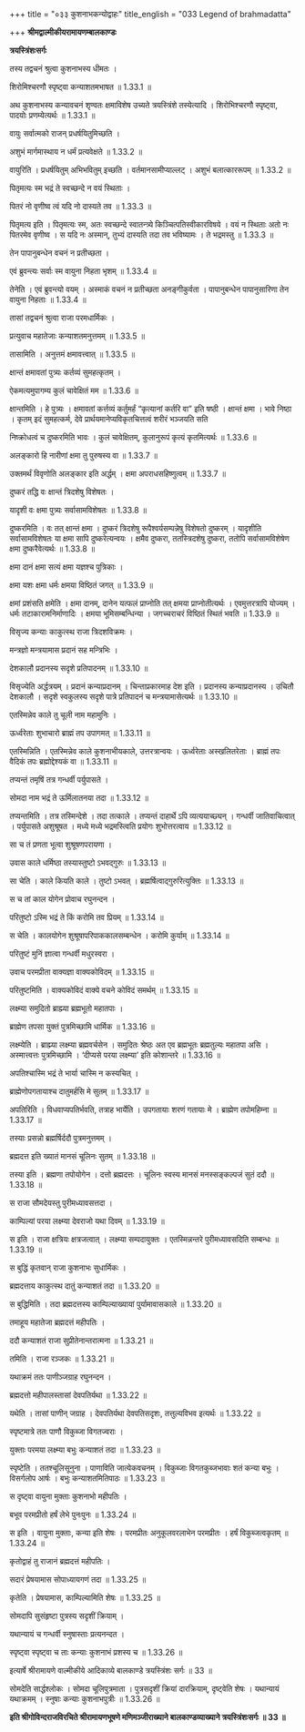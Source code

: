 +++
title = "०३३ कुशनाभकन्योद्वाहः"
title_english = "033 Legend of brahmadatta"

+++
**श्रीमद्वाल्मीकीयरामायणम्बालकाण्डः**

**त्रयस्त्रिंशःसर्गः**

तस्य तद्वचनं श्रुत्वा कुशनाभस्य धीमतः ।

शिरोमिश्चरणौ स्पृष्ट्वा कन्याशतमभाषत ॥ 1.33.1 ॥

अथ कुशनाभस्य कन्यावचनं शृण्वतः क्षमाविशेष उच्यते त्रयस्त्रिंशे तस्येत्यादि । शिरोभिश्चरणौ स्पृष्ट्वा, पादयोः प्रणम्येत्यर्थः ॥ 1.33.1 ॥

वायुः सर्वात्मको राजन् प्रधर्षयितुमिच्छति ।

अशुभं मार्गमास्थाय न धर्मं प्रत्यवेक्षते ॥ 1.33.2 ॥

वायुरिति । प्रधर्षयितुम् अभिभवितुम् इच्छति । वर्तमानसामीप्याल्लट् । अशुभं बलात्काररूपम् ॥ 1.33.2 ॥

पितृमत्यः स्म भद्रं ते स्वच्छन्दे न वयं स्थिताः ।

पितरं नो वृणीष्व त्वं यदि नो दास्यते तव ॥ 1.33.3 ॥

पितृमत्य इति । पितृमत्यः स्म, अतः स्वच्छन्दे स्वातन्त्र्ये किञ्चित्पतिस्वीकारविषये । वयं न स्थिताः अतो नः पितरमेव वृणीष्व । स यदि नः अस्मान्, तुभ्यं दास्यति तदा तव भविष्यामः । ते भद्रमस्तु ॥ 1.33.3 ॥

तेन पापानुबन्धेन वचनं न प्रतीच्छता ।

एवं ब्रुवन्त्यः सर्वाः स्म वायुना निहता भृशम् ॥ 1.33.4 ॥

तेनेति । एवं ब्रुवन्त्यो वयम् । अस्माकं वचनं न प्रतीच्छता अनङ्गीकुर्वता । पापानुबन्धेन पापानुसारिणा तेन वायुना निहताः ॥ 1.33.4 ॥

तासां तद्वचनं श्रुत्वा राजा परमधार्मिकः ।

प्रत्युवाच महातेजाः कन्याशतमनुत्तमम् ॥ 1.33.5 ॥

तासामिति । अनुत्तमं क्षमावत्त्वात् ॥ 1.33.5 ॥

क्षान्तं क्षमावतां पुत्र्यः कर्तव्यं सुमहत्कृतम् ।

ऐकमत्यमुपागम्य कुलं चावेक्षितं मम ॥ 1.33.6 ॥

क्षान्तमिति । हे पुत्र्यः । क्षमावतां कर्त्तव्यं कर्तुमर्हं “कृत्यानां कर्तरि वा” इति षष्ठी । क्षान्तं क्षमा । भावे निष्ठा । कृतम् इदं सुमहत्कर्म, देवे प्रार्थयमानेप्यविकृतचित्तत्वं शरीरं भञ्जयति सति

निष्क्रोधत्वं च दुष्करमिति भावः । कुलं चावेक्षितम्, कुलानुरूपं कृत्यं कृतमित्यर्थः ॥ 1.33.6 ॥

अलङ्कारो हि नारीणां क्षमा तु पुरुषस्य वा ॥ 1.33.7 ॥

उक्तमर्थं विवृणोति अलङ्कार इति अर्द्धम् । क्षमा अपराधसहिष्णुत्वम् ॥ 1.33.7 ॥

दुष्करं तद्धि वः क्षान्तं त्रिदशेषु विशेषतः ।

यादृशी वः क्षमा पुत्र्यः सर्वासामविशेषतः ॥ 1.33.8 ॥

दुष्करमिति । वः तत् क्षान्तं क्षमा । दुष्करं त्रिदशेषु रूपैश्वर्यसम्पन्नेषु विशेषतो दुष्करम् । यादृशीति सर्वासामविशेषतः या क्षमा सापि दुष्करेत्यन्वयः । क्षमैव दुष्करा, ततस्त्रिदशेषु दुष्करा, ततोपि सर्वासामविशेषेण क्षमा दुष्करैवेत्यर्थः ॥ 1.33.8 ॥

क्षमा दानं क्षमा सत्यं क्षमा यज्ञश्च पुत्रिकाः ।

क्षमा यशः क्षमा धर्मः क्षमया विष्ठितं जगत् ॥ 1.33.9 ॥

क्षमां प्रशंसति क्षमेति । क्षमा दानम्, दानेन यत्फलं प्राप्नोति तत् क्षमया प्राप्नोतीत्यर्थः । एवमुत्तरत्रापि योज्यम् । धर्मः तटाकारामनिर्माणादिः । क्षमया भूमिसम्बन्धिन्या । जगच्चराचरं विष्ठितं स्थितं भवति ॥ 1.33.9 ॥

विसृज्य कन्याः काकुत्स्थ राजा त्रिदशविक्रमः ।

मन्त्रज्ञो मन्त्रयामास प्रदानं सह मन्त्रिभिः ।

देशकालौ प्रदानस्य सदृशे प्रतिपादनम् ॥ 1.33.10 ॥

विसृज्येति अर्द्धत्रयम् । प्रदानं कन्याप्रदानम् । चिन्ताप्रकारमाह देश इति । प्रदानस्य कन्याप्रदानस्य । उचितौ देशकालौ । सदृशे स्वकुलस्य सदृशे पात्रे प्रतिपादनं च मन्त्रयामासेत्यर्थः ॥ 1.33.10 ॥

एतस्मिन्नेव काले तु चूली नाम महामुनिः ।

ऊर्ध्वरेताः शुभाचारो ब्राह्मं तप उपागमत् ॥ 1.33.11 ॥

एतस्मिन्निति । एतस्मिन्नेव काले कुशनाभीयकाले, उत्तरत्रान्वयः । ऊर्ध्वरेताः अस्खलितरेताः । ब्राह्मं तपः वैदिकं तपः ब्रह्मोद्देश्यकं वा ॥ 1.33.11 ॥

तप्यन्तं तमृषिं तत्र गन्धर्वी पर्युपासते ।

सोमदा नाम भद्रं ते ऊर्मिलातनया तदा ॥ 1.33.12 ॥

तप्यन्तमिति । तत्र तस्मिन्देशे । तदा तत्काले । तप्यन्तं दाहार्थे ऽपि व्यत्ययाच्छ्यन् । गन्धर्वी जातिवाचित्वात् । पर्युपासते अशुश्रूषत । मध्ये मध्ये भद्रमस्त्विति प्रयोगः शुभोत्तरत्वाय ॥ 1.33.12 ॥

सा च तं प्रणता भूत्वा शुश्रूषणपरायणा ।

उवास काले धर्मिष्ठा तस्यास्तुष्टो ऽभवद्गुरुः ॥ 1.33.13 ॥

सा चेति । काले कियति काले । तुष्टो ऽभवत् । ब्रह्मर्षित्वाद्गुरुरित्युक्तिः ॥ 1.33.13 ॥

स च तां काल योगेन प्रोवाच रघुनन्दन ।

परितुष्टो ऽस्मि भद्रं ते किं करोमि तव प्रियम् ॥ 1.33.14 ॥

स चेति । कालयोगेन शुश्रूषापरिपाककालसम्बन्धेन । करोमि कुर्याम् ॥ 1.33.14 ॥

परितुष्टं मुनिं ज्ञात्वा गन्धर्वी मधुरस्वरा ।

उवाच परमप्रीता वाक्यज्ञा वाक्यकोविदम् ॥ 1.33.15 ॥

परितुष्टमिति । वाक्यकोविदं वाक्ये वचने कोविदं समर्थम् ॥ 1.33.15 ॥

लक्ष्म्या समुदितो ब्राह्म्या ब्रह्मभूतो महातपाः ।

ब्राह्मेण तपसा युक्तं पुत्रमिच्छामि धार्मिक ॥ 1.33.16 ॥

लक्ष्म्येति । ब्राह्म्या लक्ष्म्या ब्रह्मवर्चसेन । समुदितः श्रेष्ठः अत एव ब्रह्मभूतः ब्रह्मतुल्यः महातपा असि । अस्मात्त्वत्तः पुत्रमिच्छामि । ‘दीप्यसे परया लक्ष्म्या’ इति कोशान्तरे ॥ 1.33.16 ॥

अपतिश्चास्मि भद्रं ते भार्या चास्मि न कस्यचित् ।

ब्राह्मेणोपगतायाश्च दातुमर्हसि मे सुतम् ॥ 1.33.17 ॥

अपतिरिति । विधवाप्यपतिर्भवति, तत्राह भार्येति । उपगतायाः शरणं गतायाः मे । ब्राह्मेण तपोमहिम्ना ॥ 1.33.17 ॥

तस्याः प्रसन्नो ब्रह्मर्षिर्ददौ पुत्रमनुत्तमम् ।

ब्रह्मदत्त इति ख्यातं मानसं चूलिनः सुतम् ॥ 1.33.18 ॥

तस्या इति । ब्रह्मणा तपोयोगेन । दत्तो ब्रह्मदत्तः । चूलिनः स्वस्य मानसं मनस्सङ्कल्पजं सुतं ददौ ॥ 1.33.18 ॥

स राजा सौमदेयस्तु पुरीमध्यावसत्तदा ।

काम्पिल्यां परया लक्ष्म्या देवराजो यथा दिवम् ॥ 1.33.19 ॥

स इति । राजा क्षत्रियः क्षत्रजत्वात् । लक्ष्म्या सम्पदायुक्तः । एतस्मिन्नन्तरे पुरीमध्यावसदिति सम्बन्धः ॥ 1.33.19 ॥

स बुद्धिं कृतवान् राजा कुशनाभः सुधार्मिकः ।

ब्रह्मदत्ताय काकुत्स्थ दातुं कन्याशतं तदा ॥ 1.33.20 ॥

स बुद्धिमिति । तदा ब्रह्मदत्तस्य काम्पिल्याख्यायां पुर्यामावासकाले ॥ 1.33.20 ॥

तमाहूय महातेजा ब्रह्मदत्तं महीपतिः ।

ददौ कन्याशतं राजा सुप्रीतेनान्तरात्मना ॥ 1.33.21 ॥

तमिति । राजा रञ्जकः ॥ 1.33.21 ॥

यथाक्रमं ततः पाणीञ्जग्राह रघुनन्दन ।

ब्रह्मदत्तो महीपालस्तासां देवपतिर्यथा ॥ 1.33.22 ॥

यथेति । तासां पाणीन् जग्राह । देवपतिर्यथा देवपतिसदृशः, तत्तुल्यविभव इत्यर्थः ॥ 1.33.22 ॥

स्पृष्टमात्रे ततः पाणौ विकुब्जा विगतज्वराः ।

युक्ताः परमया लक्ष्म्या बभुः कन्याशतं तदा ॥ 1.33.23 ॥

स्पृष्टेति । ततश्चूलिसूनुना । पाणाविति जात्येकवचनम् । विकुब्जाः विगतकुब्जभावाः शतं कन्या बभुः । विसर्गलोप आर्षः । बभुः कन्याशतमितिपाठः ॥ 1.33.23 ॥

स दृष्ट्वा वायुना मुक्ताः कुशनाभो महीपतिः ।

बभूव परमप्रीतो हर्षं लेभे पुनःपुनः ॥ 1.33.24 ॥

स इति । वायुना मुक्ताः, कन्या इति शेषः । परमप्रीतः अनुकूलवरलाभेन परमप्रीतः । हर्षं विकुब्जत्वकृतम् ॥ 1.33.24 ॥

कृतोद्वाहं तु राजानं ब्रह्मदत्तं महीपतिः ।

सदारं प्रेषयामास सोपाध्यायगणं तदा ॥ 1.33.25 ॥

कृतेति । प्रेषयामास, काम्पिल्यामिति शेषः ॥ 1.33.25 ॥

सोमदापि सुसंहृष्टा पुत्रस्य सदृशीं क्रियाम् ।

यथान्यायं च गन्धर्वी स्नुषास्ताः प्रत्यनन्दत ।

स्पृष्ट्वा स्पृष्ट्वा च ताः कन्याः कुशनाभं प्रशस्य च ॥ 1.33.26 ॥

इत्यार्षे श्रीरामायणे वाल्मीकीये आदिकाव्ये बालकाण्डे त्रयस्त्रिंशः सर्गः ॥ 33 ॥

सोमदेति सार्द्धश्लोकः । सोमदा चूलिपुत्रमाता । पुत्रसदृशीं क्रियां दारक्रियाम्, दृष्ट्वेति शेषः । यथान्यायं यथाक्रमम् । स्नुषाः कन्याः कुशनाभपुत्रीः ॥ 1.33.26 ॥

**इति श्रीगोविन्दराजविरचिते श्रीरामायणभूषणे मणिमञ्जीराख्याने बालकाण्डव्याख्याने त्रयस्त्रिंशःसर्गः ॥ 33 ॥**
